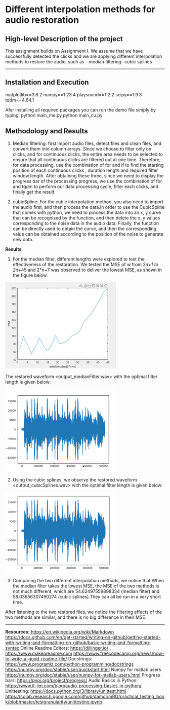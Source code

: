 # Different interpolation methods for audio restoration

## High-level Description of the project

This assignment builds on Assignment I. We assume that we have successfully detected the clicks and we are applying different interpolation methods to restore the audio, such as - median filtering- cubic splines

---

## Installation and Execution                              
matplotlib==3.6.2
numpy==1.23.4
playsound==1.2.2
scipy==1.9.3
tqdm==4.64.1

Afer installing all required packages you can run the demo file simply by typing:
python main_me.py
python main_cu.py


## Methodology and Results
1. Median filtering: first import audio files, detect files and clean files, and convert them into column arrays.
Since we choose to filter only on clicks, and for continuous clicks, the entire area needs to be selected to ensure that all continuous clicks are filtered out at one time. Therefore, for data processing, use the combination of for and if to find the starting position of each continuous clicks , duration length and required filter window length.
After obtaining these three, since we need to display the progress bar of the processing progress, we use the combination of for and tqdm to perform our data processing cycle, filter each clicks, and finally get the result.

2. cubicSpline: For the cubic interpolation method, you also need to import the audio first, and then process the data.In order to use the CubicSpline that comes with python, we need to process the data into an x, y curve that can be recognized by the function, and then delete the x, y values corresponding to the noise data in the audio data. Finally, the function can be directly used to obtain the curve, and then the corresponding value can be obtained according to the position of the noise to generate new data.



**Results**

1. For the median filter, different lengths were explored to test the effectiveness of the restoration. We tested the MSE of w from 2*n+1 to 2*n+45 and 2*n+7 was observed to deliver the lowest MSE, as shown in the figure below.

<img src="MedianFilter_MSEvsLength.png" width="350">

The restored waveform <output_medianFilter.wav> with the optimal filter length is given below:

<img src="wav1.png" width="350">


2. Using the cubic splines, we observe the restored waveform <output_cubicSplines.wav> with the optimal filter length is given below:

<img src="wav2.png" width="350">

3. Comparing the two different interpolation methods, we notice that When the median filter takes the lowest MSE, the MSE of the two methods is not much different, which are 54.62497559898334 (median filter) and 58.03656307490274 (cubic splines).They can all be run in a very short time.

After listening to the two restored files, we notice the filtering effects of the two methods are similar, and there is no big difference in their MSE.


---
**Resources:**
https://en.wikipedia.org/wiki/Markdown
https://docs.github.com/en/get-started/writing-on-github/getting-started-with-writing-and-formatting-on-github/basic-writing-and-formatting-syntax
Online Readme Editors: https://dillinger.io/ , https://www.makeareadme.com
https://www.freecodecamp.org/news/how-to-write-a-good-readme-file/
Docstrings: https://www.programiz.com/python-programming/docstrings
https://numpy.org/doc/stable/user/quickstart.html
Numpy for matlab users https://numpy.org/doc/stable/user/numpy-for-matlab-users.html
Progress bars: https://pypi.org/project/progress/
Audio Basics in Python: https://www.it-jim.com/blog/audio-processing-basics-in-python/
Unittesting: 
https://docs.python.org/3/library/unittest.html
https://colab.research.google.com/github/damorimRG/practical_testing_book/blob/master/testgranularity/unittesting.ipynb






